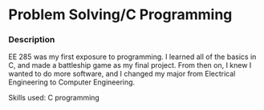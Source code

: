 # Problem Solving/C Programming

### Description

EE 285 was my first exposure to programming. I learned all of the basics in C, and made a battleship game as my final project. From then on, I knew I wanted to do more software, and I changed my major from Electrical Engineering to Computer Engineering.

Skills used: C programming